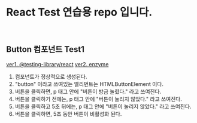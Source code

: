 <h1>React Test 연습용 repo 입니다.</h1>

<br/>

<h2>Button 컴포넌트 Test1</h2>
<a href="https://github.com/LEE-WOO-SEONG/React_Practice/blob/master/react-component-test/src/components/button.test.js">ver1. @testing-library/react</a>
<a href="https://github.com/LEE-WOO-SEONG/React_Practice/blob/master/react-component-test/src/components/button.enzyme.test.js">ver2. enzyme</a>
<ol>
  <li>컴포넌트가 정상적으로 생성된다.</li>
  <li>"button" 이라고 쓰여있는 엘리먼트는 HTMLButtonElement 이다.</li>
  <li>버튼을 클릭하면, p 태그 안에 "버튼이 방금 눌렸다." 라고 쓰여진다.</li>
  <li>버튼을 클릭하기 전에는, p 태그 안에 "버튼이 눌리지 않았다." 라고 쓰여진다.</li>
  <li>버튼을 클릭하고 5초 뒤에는, p 태그 안에 "버튼이 눌리지 않았다." 라고 쓰여진다.</li>
  <li>버튼을 클릭하면, 5초 동안 버튼이 비활성화 된다.</li>
</ol>
